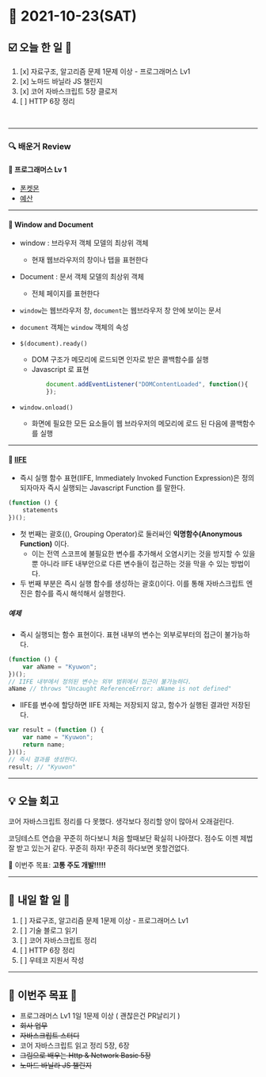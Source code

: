 # 📆 2021-10-23(SAT)
## ☑️ 오늘 한 일 📑
1. [x] 자료구조, 알고리즘 문제 1문제 이상 - 프로그래머스 Lv1
2. [x] 노마드 바닐라 JS 챌린지
3. [x] 코어 자바스크립트 5장 클로저
4. [ ] HTTP 6장 정리   
<br>

***

### 🔍️ 배운거 Review 

#### 🌈 프로그래머스 Lv 1 
- [폰켓몬](https://github.com/Kyuwon53/Python-algorithm/tree/main/programmers/Level1/%ED%8F%B0%EC%BC%93%EB%AA%AC)
- [예산](https://github.com/Kyuwon53/Python-algorithm/tree/main/programmers/Level1/%EC%98%88%EC%82%B0)
***
#### 🌈 Window and Document 

- window : 브라우저 객체 모델의 최상위 객체 
    - 현재 웹브라우저의 창이나 탭을 표현한다
- Document : 문서 객체 모델의 최상위 객체
    - 전체 페이지를 표현한다

- `window`는 웹브라우저 창, `document`는 웹브라우저 창 안에 보이는 문서 
- `document` 객체는 `window` 객체의 속성

- `$(document).ready()`
    - DOM 구조가 메모리에 로드되면 인자로 받은 콜백함수를 실행
    - Javascript 로 표현 
        ```javascript
            document.addEventListener("DOMContentLoaded", function(){
            });  
        ```
- `window.onload()`
    - 화면에 필요한 모든 요소들이 웹 브라우저의 메모리에 로드 된 다음에 콜백함수를 실행
    
***

#### 🌈 [IIFE](https://developer.mozilla.org/ko/docs/Glossary/IIFE)
- 즉시 실행 함수 표현(IIFE, Immediately Invoked Function Expression)은 정의되자마자 즉시 실행되는 Javascript Function 를 말한다.
```javascript
(function () {
    statements
})();
```
- 첫 번째는 괄호((), Grouping Operator)로 둘러싸인 **익명함수(Anonymous Function)** 이다. 
  - 이는 전역 스코프에 불필요한 변수를 추가해서 오염시키는 것을 방지할 수 있을 뿐 아니라 IIFE 내부안으로 다른 변수들이 접근하는 것을 막을 수 있는 방법이다.
- 두 번째 부분은 즉시 실행 함수를 생성하는 괄호()이다. 이를 통해 자바스크립트 엔진은 함수를 즉시 해석해서 실행한다.

##### 예제

- 즉시 실행되는 함수 표현이다. 표현 내부의 변수는 외부로부터의 접근이 불가능하다.

```javascript
(function () {
    var aName = "Kyuwon";
})();
// IIFE 내부에서 정의된 변수는 외부 범위에서 접근이 불가능하다.
aName // throws "Uncaught ReferenceError: aName is not defined"
```
- IIFE를 변수에 할당하면 IIFE 자체는 저장되지 않고, 함수가 실행된 결과만 저장된다.

```js
var result = (function () {
    var name = "Kyuwon";
    return name;
})();
// 즉시 결과를 생성한다.
result; // "Kyuwon"
```

***
## 💡  오늘 회고 

코어 자바스크립트 정리를 다 못했다. 생각보다 정리할 양이 많아서 오래걸린다. 

코딩테스트 연습을 꾸준히 하다보니 처음 할때보단 확실히 나아졌다. 점수도 이젠 제법 잘 받고 있는거 같다. 꾸준히 하자! 꾸준히 하다보면 못할건없다.

🎯 이번주 목표: **고통 주도 개발!!!!!** 

***

## 🎯 내일 할 일 🎯
1. [ ] 자료구조, 알고리즘 문제 1문제 이상 - 프로그래머스 Lv1
2. [ ] 기술 블로그 읽기
3. [ ] 코어 자바스크립트 정리
4. [ ] HTTP 6장 정리  
5. [ ] 우테코 지원서 작성
  


***
## 🏁 이번주 목표 🏁 
- 프로그래머스 Lv1 1일 1문제 이상 ( 괜찮은건 PR날리기 )
- ~~회사 업무~~ 
- ~~자바스크립트 스터디~~ 
- 코어 자바스크립트 읽고 정리 5장, 6장
- ~~그림으로 배우는 Http & Network Basic 5장~~
- ~~노마드 바닐라 JS 챌린지~~

